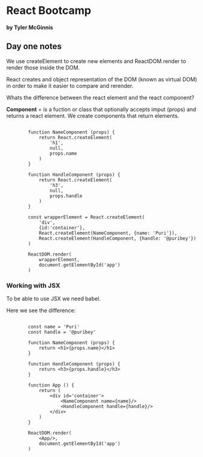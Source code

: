 # React Bootcamp
**by Tyler McGinnis**

## Day one notes 

We use createElement to create new elements and ReactDOM.render to render those inside the DOM.

React creates and object representation of the DOM (known as virtual DOM) in order to make it easier to compare and rerender. 

Whats the difference between the react element and the react component?

**Component** = is a fuction or class that optionally accepts imput (props) and returns a react element. We create components that return elements. 

```

		function NameComponent (props) {
			return React.createElement(
				'h1',
				null,
				props.name
			)
		}

		function HandleComponent (props) {
			return React.createElement(
				'h3',
				null,
				props.handle
			)
		} 

		const wrapperElement = React.createElement(
			'div',
			{id:'container'},
			React.createElement(NameComponent, {name: 'Puri'}),
			React.createElement(HandleComponent, {handle: '@puribey'})
		)

		ReactDOM.render(
			wrapperElement, 
			document.getElementById('app')
		)

```

### Working with JSX 
To be able to use JSX we need babel.

Here we see the difference: 
```

		const name = 'Puri'
		const handle = '@puribey'

		function NameComponent (props) {
			return <h1>{props.name}</h1>
		}

		function HandleComponent (props) {
			return <h3>{props.handle}</h3>
		}

		function App () {
			return (
				<div id='container'>
					<NameComponent name={name}/>
					<HandleComponent handle={handle}/>
				</div>
			)
		}

		ReactDOM.render(
			<App/>, 
			document.getElementById('app')
		)

```
